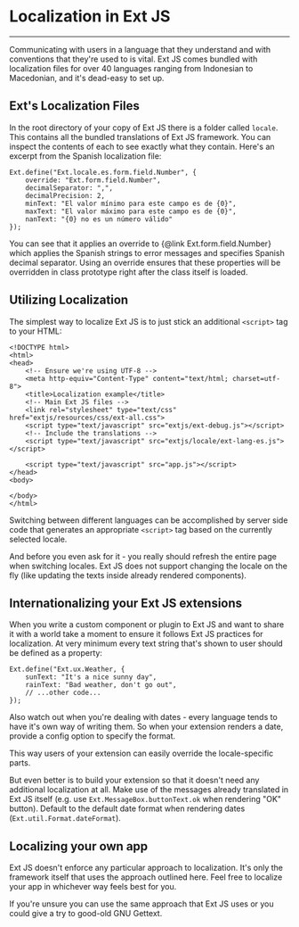 # Localization in Ext JS
______________________________________________

Communicating with users in a language that they understand and with
conventions that they're used to is vital.  Ext JS comes bundled with
localization files for over 40 languages ranging from Indonesian to
Macedonian, and it's dead-easy to set up.

## Ext's Localization Files

In the root directory of your copy of Ext JS there is a folder called
`locale`. This contains all the bundled translations of Ext JS
framework. You can inspect the contents of each to see exactly what
they contain. Here's an excerpt from the Spanish localization file:

    Ext.define("Ext.locale.es.form.field.Number", {
        override: "Ext.form.field.Number",
        decimalSeparator: ",",
        decimalPrecision: 2,
        minText: "El valor mínimo para este campo es de {0}",
        maxText: "El valor máximo para este campo es de {0}",
        nanText: "{0} no es un número válido"
    });

You can see that it applies an override to {@link
Ext.form.field.Number} which applies the Spanish strings to error
messages and specifies Spanish decimal separator. Using an override
ensures that these properties will be overridden in class prototype
right after the class itself is loaded.

## Utilizing Localization

The simplest way to localize Ext JS is to just stick an additional
`<script>` tag to your HTML:

    <!DOCTYPE html>
    <html>
    <head>
        <!-- Ensure we're using UTF-8 -->
        <meta http-equiv="Content-Type" content="text/html; charset=utf-8">
        <title>Localization example</title>
        <!-- Main Ext JS files -->
        <link rel="stylesheet" type="text/css" href="extjs/resources/css/ext-all.css">
        <script type="text/javascript" src="extjs/ext-debug.js"></script>
        <!-- Include the translations -->
        <script type="text/javascript" src="extjs/locale/ext-lang-es.js"></script>

        <script type="text/javascript" src="app.js"></script>
    </head>
    <body>

    </body>
    </html>

Switching between different languages can be accomplished by server
side code that generates an appropriate `<script>` tag based on the
currently selected locale.

And before you even ask for it - you really should refresh the entire
page when switching locales.  Ext JS does not support changing the
locale on the fly (like updating the texts inside already rendered
components).

## Internationalizing your Ext JS extensions

When you write a custom component or plugin to Ext JS and want to
share it with a world take a moment to ensure it follows Ext JS
practices for localization.  At very minimum every text string that's
shown to user should be defined as a property:

    Ext.define("Ext.ux.Weather, {
        sunText: "It's a nice sunny day",
        rainText: "Bad weather, don't go out",
        // ...other code...
    });

Also watch out when you're dealing with dates - every language tends
to have it's own way of writing them.  So when your extension renders
a date, provide a config option to specify the format.

This way users of your extension can easily override the
locale-specific parts.

But even better is to build your extension so that it doesn't need any
additional localization at all.  Make use of the messages already
translated in Ext JS itself (e.g. use `Ext.MessageBox.buttonText.ok`
when rendering "OK" button).  Default to the default date format when
rendering dates (`Ext.util.Format.dateFormat`).

## Localizing your own app

Ext JS doesn't enforce any particular approach to localization.  It's
only the framework itself that uses the approach outlined here.  Feel
free to localize your app in whichever way feels best for you.

If you're unsure you can use the same approach that Ext JS uses or you
could give a try to good-old GNU Gettext.

